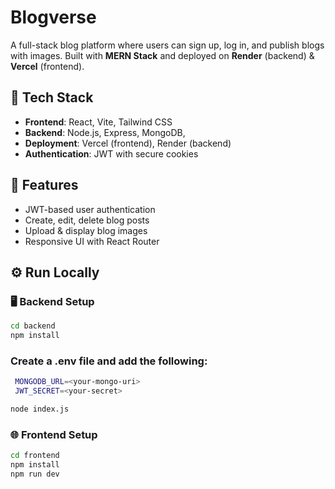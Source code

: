 # Blogverse

A full-stack blog platform where users can sign up, log in, and publish blogs with images. Built with **MERN Stack** and deployed on **Render** (backend) & **Vercel** (frontend).

## 🧰 Tech Stack

- **Frontend**: React, Vite, Tailwind CSS
- **Backend**: Node.js, Express, MongoDB,
- **Deployment**: Vercel (frontend), Render (backend)
- **Authentication**: JWT with secure cookies

## 🔐 Features

- JWT-based user authentication
- Create, edit, delete blog posts
- Upload & display blog images
- Responsive UI with React Router


## ⚙️ Run Locally

### 🖥 Backend Setup

```bash
cd backend
npm install
```
### Create a .env file and add the following:
```bash
 MONGODB_URL=<your-mongo-uri>
 JWT_SECRET=<your-secret>
``` 
```bash
node index.js
```

### 🌐 Frontend Setup
```bash
cd frontend
npm install
npm run dev 
